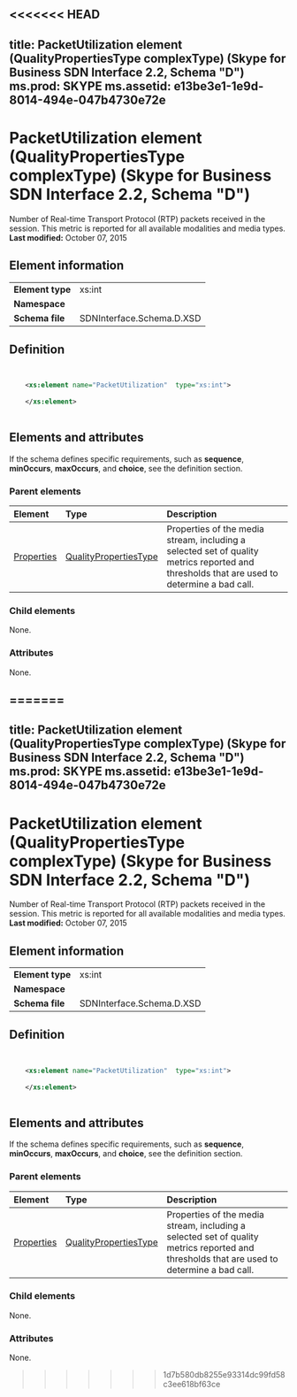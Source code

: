 <<<<<<< HEAD
---
title: PacketUtilization element (QualityPropertiesType complexType) (Skype for Business SDN Interface 2.2, Schema "D")
ms.prod: SKYPE
ms.assetid: e13be3e1-1e9d-8014-494e-047b4730e72e
---


# PacketUtilization element (QualityPropertiesType complexType) (Skype for Business SDN Interface 2.2, Schema "D")
Number of Real-time Transport Protocol (RTP) packets received in the session. This metric is reported for all available modalities and media types. 
 **Last modified:** October 07, 2015
  
    
    


## Element information


|||
|:-----|:-----|
|**Element type**|xs:int |
|**Namespace**||
|**Schema file**|SDNInterface.Schema.D.XSD |
   

## Definition


```XML


    <xs:element name="PacketUtilization"  type="xs:int">
    
    </xs:element>
  
```


## Elements and attributes

If the schema defines specific requirements, such as **sequence**, **minOccurs**, **maxOccurs**, and **choice**, see the definition section. 
  
    
    

### Parent elements



|**Element**|**Type**|**Description**|
|:-----|:-----|:-----|
| [Properties](properties-element-qualitytype-complextype-1.md)| [QualityPropertiesType](qualitypropertiestype-complextype.md)|Properties of the media stream, including a selected set of quality metrics reported and thresholds that are used to determine a bad call. |
   

### Child elements

None. 
  
    
    

### Attributes

None. 
  
    
    

=======
---
title: PacketUtilization element (QualityPropertiesType complexType) (Skype for Business SDN Interface 2.2, Schema "D")
ms.prod: SKYPE
ms.assetid: e13be3e1-1e9d-8014-494e-047b4730e72e
---


# PacketUtilization element (QualityPropertiesType complexType) (Skype for Business SDN Interface 2.2, Schema "D")
Number of Real-time Transport Protocol (RTP) packets received in the session. This metric is reported for all available modalities and media types. 
 **Last modified:** October 07, 2015
  
    
    


## Element information


|||
|:-----|:-----|
|**Element type**|xs:int |
|**Namespace**||
|**Schema file**|SDNInterface.Schema.D.XSD |
   

## Definition


```XML


    <xs:element name="PacketUtilization"  type="xs:int">
    
    </xs:element>
  
```


## Elements and attributes

If the schema defines specific requirements, such as **sequence**, **minOccurs**, **maxOccurs**, and **choice**, see the definition section. 
  
    
    

### Parent elements



|**Element**|**Type**|**Description**|
|:-----|:-----|:-----|
| [Properties](properties-element-qualitytype-complextype-1.md)| [QualityPropertiesType](qualitypropertiestype-complextype.md)|Properties of the media stream, including a selected set of quality metrics reported and thresholds that are used to determine a bad call. |
   

### Child elements

None. 
  
    
    

### Attributes

None. 
  
    
    

>>>>>>> 1d7b580db8255e93314dc99fd58c3ee618bf63ce
